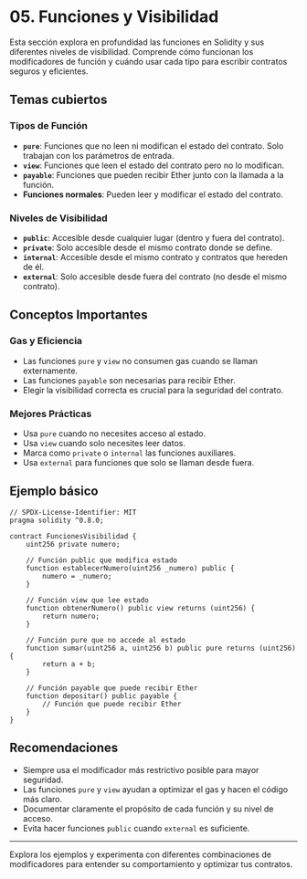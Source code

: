 # 05. Funciones y Visibilidad

Esta sección explora en profundidad las funciones en Solidity y sus diferentes niveles de visibilidad. Comprende cómo funcionan los modificadores de función y cuándo usar cada tipo para escribir contratos seguros y eficientes.

## Temas cubiertos

### Tipos de Función

- **`pure`**: Funciones que no leen ni modifican el estado del contrato. Solo trabajan con los parámetros de entrada.
- **`view`**: Funciones que leen el estado del contrato pero no lo modifican.
- **`payable`**: Funciones que pueden recibir Ether junto con la llamada a la función.
- **Funciones normales**: Pueden leer y modificar el estado del contrato.

### Niveles de Visibilidad

- **`public`**: Accesible desde cualquier lugar (dentro y fuera del contrato).
- **`private`**: Solo accesible desde el mismo contrato donde se define.
- **`internal`**: Accesible desde el mismo contrato y contratos que hereden de él.
- **`external`**: Solo accesible desde fuera del contrato (no desde el mismo contrato).

## Conceptos Importantes

### Gas y Eficiencia
- Las funciones `pure` y `view` no consumen gas cuando se llaman externamente.
- Las funciones `payable` son necesarias para recibir Ether.
- Elegir la visibilidad correcta es crucial para la seguridad del contrato.

### Mejores Prácticas
- Usa `pure` cuando no necesites acceso al estado.
- Usa `view` cuando solo necesites leer datos.
- Marca como `private` o `internal` las funciones auxiliares.
- Usa `external` para funciones que solo se llaman desde fuera.

## Ejemplo básico

```solidity
// SPDX-License-Identifier: MIT
pragma solidity ^0.8.0;

contract FuncionesVisibilidad {
    uint256 private numero;
    
    // Función public que modifica estado
    function establecerNumero(uint256 _numero) public {
        numero = _numero;
    }
    
    // Función view que lee estado
    function obtenerNumero() public view returns (uint256) {
        return numero;
    }
    
    // Función pure que no accede al estado
    function sumar(uint256 a, uint256 b) public pure returns (uint256) {
        return a + b;
    }
    
    // Función payable que puede recibir Ether
    function depositar() public payable {
        // Función que puede recibir Ether
    }
}
```

## Recomendaciones

- Siempre usa el modificador más restrictivo posible para mayor seguridad.
- Las funciones `pure` y `view` ayudan a optimizar el gas y hacen el código más claro.
- Documentar claramente el propósito de cada función y su nivel de acceso.
- Evita hacer funciones `public` cuando `external` es suficiente.

---

Explora los ejemplos y experimenta con diferentes combinaciones de modificadores para entender su comportamiento y optimizar tus contratos.